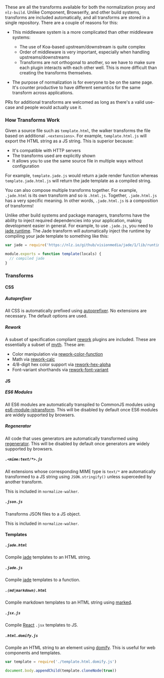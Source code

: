 
These are all the transforms available for both the normalization proxy and `nlz-build`.
Unlike Component, Browserify, and other build systems,
transforms are included automatically,
and all transforms are stored in a single repository.
There are a couple of reasons for this:

- This middleware system is a more complicated than other middleware systems:

    - The use of Koa-based upstream/downstream is quite complex
    - Order of middleware is very important, especially when handling upstreams/downstreams
    - Transforms are not orthogonal to another, so we have to make sure each plugin interacts with each other well.
      This is more difficult than creating the transforms themselves.

- The purpose of normalization is for everyone to be on the same page.
  It's counter productive to have different semantics for the same transform across applications.

PRs for additional transforms are welcomed as long as there's a valid use-case and people would actually use it.

### How Transforms Work

Given a source file such as `template.html`,
the walker transforms the file based on additional `.<extensions>`.
For example, `template.html.js` will export the HTML string as a JS string.
This is superior because:

- It's compatible with HTTP servers
- The transforms used are explicitly shown
- It allows you to use the same source file in multiple ways without configuration

For example, `template.jade.js` would return a jade render function whereas `template.jade.html.js` will return the jade template as a compiled string.

You can also compose multiple transforms together.
For example, `.jade.html` is its own transform and so is `.html.js`.
Together, `.jade.html.js` has a very specific meaning.
In other words, `.jade.html.js` is a composition of transforms!

Unlike other build systems and package managers,
transforms have the ability to inject required dependencies into your application,
making development easier in general.
For example, to use `.jade.js`, you need to [jade runtime](https://github.com/facebook/regenerator/blob/master/runtime/dev.js).
The Jade transform will automatically inject the runtime by compiling your jade template to something like this:

```js
var jade = require('https://nlz.io/github/visionmedia/jade/1/lib/runtime.js')

module.exports = function template(locals) {
  // compiled jade
}
```

### Transforms

#### CSS

##### Autoprefixer

All CSS is automatically prefixed using [autoprefixer](https://github.com/ai/autoprefixer).
No extensions are necessary.
The default options are used.

##### Rework

A subset of specification compliant [rework](https://github.com/reworkcss/rework) plugins are included.
These are essentially a subset of [myth](https://github.com/segmentio/myth).
These are:

- Color manipulation via [rework-color-function](https://github.com/ianstormtaylor/rework-color-function)
- Math via [rework-calc](http://www.w3.org/TR/css3-values/#calc-notation)
- 4/8-digit hex color support via [rework-hex-alpha](https://github.com/ianstormtaylor/rework-hex-alpha)
- Font-variant shorthands via [rework-font-variant](https://github.com/ianstormtaylor/rework-font-variant)

#### JS

##### ES6 Modules

All ES6 modules are automatically transpiled to CommonJS modules using [es6-module-jstransform](https://github.com/andreypopp/es6-module-jstransform).
This will be disabled by default once ES6 modules are widely supported by browsers.

##### Regenerator

All code that uses generators are automatically transformed using [regenerator](https://github.com/facebook/regenerator).
This will be disabled by default once generators are widely supported by browsers.

##### `.<mime:text/*>.js`

All extensions whose corresponding MIME type is `text/*` are automatically transformed to a JS string using `JSON.stringify()` unless superceded by another transform.

This is included in `normalize-walker`.

##### `.json.js`

Transforms JSON files to a JS object.

This is included in `normalize-walker`.

#### Templates

##### `.jade.html`

Compile [jade](https://github.com/visionmedia/jade) templates to an HTML string.

##### `.jade.js`

Compile [jade](https://github.com/visionmedia/jade) templates to a function.

##### `.(md|markdown).html`

Compile markdown templates to an HTML string using [marked](https://github.com/chjj/marked).

##### `.jsx.js`

Compile [React](http://facebook.github.io/react/) `.jsx` templates to JS.

##### `.html.domify.js`

Compile an HTML string to an element using [domify](https://github.com/component/domify).
This is useful for web components and templates.

```js
var template = require('./template.html.domify.js')

document.body.appendChild(template.cloneNode(true))
```

